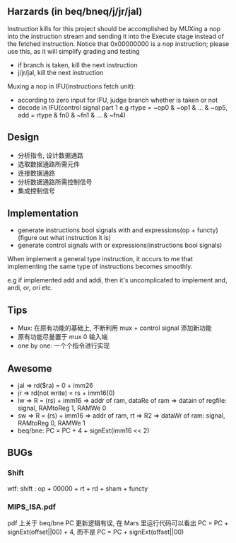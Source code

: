 ## Harzards (in beq/bneq/j/jr/jal)

Instruction kills for this project should be accomplished by
MUXing a nop into the instruction stream
and sending it into the Execute stage
instead of the fetched instruction.
Notice that 0x00000000 is a nop instruction;
please use this, as it will simplify grading and testing

*   if branch is taken, kill the next instruction
*   j/jr/jal, kill the next instruction

Muxing a nop in IFU(instructions fetch unit):

*   according to zero input for IFU, judge branch whether is taken or not
*   decode in IFU(control signal part 1 e.g rtype = ~op0 & ~op1 & ... & ~op5, add = rtype & fn0 & ~fn1 & ... & ~fn4)

## Design

*   分析指令, 设计数据通路
*   选取数据通路所需元件
*   连接数据通路
*   分析数据通路所需控制信号
*   集成控制信号

## Implementation

*   generate instructions bool signals with and expressions(op + functy)(figure out what instruction it is)
*   generate control signals with or expressions(instructions bool signals)

When implement a general type instruction, it occurs to me that implementing the same type of instructions becomes smoothly.

e.g if implemented add and addi, then it's uncomplicated to implement and, andi, or, ori etc.

## Tips

*   Mux: 在原有功能的基础上, 不断利用 mux + control signal 添加新功能
*   原有功能尽量置于 mux 0 输入端
*   one by one: 一个个指令进行实现

## Awesome

*  jal => rd($ra) = 0 + imm26
*  jr  => rd(not write) = rs + imm16(0)
*  lw => R = (rs) + imm16 => addr of ram, dataRe of ram => datain of regfile: signal, RAMtoReg 1, RAMWe 0
*  sw => R = (rs) + imm16 => addr of ram, rt => R2 => dataWr of ram: signal, RAMtoReg 0, RAMWe 1
*  beq/bne: PC = PC + 4 + signExt(imm16 << 2)

## BUGs

### Shift

wtf: shift : op + 00000 + rt + rd + sham + functy

### MIPS_ISA.pdf

pdf 上关于 beq/bne PC 更新逻辑有误, 在 Mars 里运行代码可以看出 PC = PC + signExt(offset||00) + 4, 而不是 PC = PC + signExt(offset||00)
